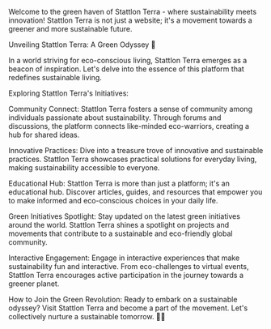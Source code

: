Welcome to the green haven of Stattlon Terra - where sustainability meets innovation! Stattlon Terra is not just a website; it's a movement towards a greener and more sustainable future.

Unveiling Stattlon Terra: A Green Odyssey 🌿

In a world striving for eco-conscious living, Stattlon Terra emerges as a beacon of inspiration. Let's delve into the essence of this platform that redefines sustainable living.

Exploring Stattlon Terra's Initiatives:

Community Connect:
Stattlon Terra fosters a sense of community among individuals passionate about sustainability. Through forums and discussions, the platform connects like-minded eco-warriors, creating a hub for shared ideas.

Innovative Practices:
Dive into a treasure trove of innovative and sustainable practices. Stattlon Terra showcases practical solutions for everyday living, making sustainability accessible to everyone.

Educational Hub:
Stattlon Terra is more than just a platform; it's an educational hub. Discover articles, guides, and resources that empower you to make informed and eco-conscious choices in your daily life.

Green Initiatives Spotlight:
Stay updated on the latest green initiatives around the world. Stattlon Terra shines a spotlight on projects and movements that contribute to a sustainable and eco-friendly global community.

Interactive Engagement:
Engage in interactive experiences that make sustainability fun and interactive. From eco-challenges to virtual events, Stattlon Terra encourages active participation in the journey towards a greener planet.

How to Join the Green Revolution:
Ready to embark on a sustainable odyssey? Visit Stattlon Terra and become a part of the movement. Let's collectively nurture a sustainable tomorrow. 🌱💚

